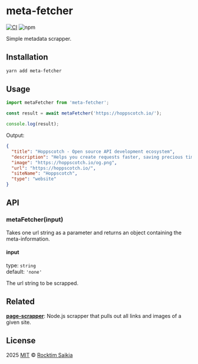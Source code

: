 # meta-fetcher

[![CI](https://github.com/rocktimsaikia/meta-fetcher/actions/workflows/main.yml/badge.svg)](https://github.com/rocktimsaikia/meta-fetcher/actions/workflows/main.yml)
![npm](https://img.shields.io/npm/v/meta-fetcher?style=flat&color=success&logo=npm)

Simple metadata scrapper.

## Installation

```sh
yarn add meta-fetcher
```

## Usage

```js
import metaFetcher from 'meta-fetcher';

const result = await metaFetcher('https://hoppscotch.io/');

console.log(result);
```

Output:

```json
{
  "title": "Hoppscotch - Open source API development ecosystem",
  "description": "Helps you create requests faster, saving precious time on development.",
  "image": "https://hoppscotch.io/og.png",
  "url": "https://hoppscotch.io/",
  "siteName": "Hoppscotch",
  "type": "website"
}
```

## API

### metaFetcher(input)

Takes one url string as a parameter and returns an object containing the meta-information.

#### input

type: `string` \
default: `'none'`

The url string to be scrapped.

## Related

[**page-scrapper**](https://github.com/rocktimsaikia/page-scrapper): Node.js scrapper that pulls out all links and images of a given site.

## License

2025 [MIT](./LICENSE) © [Rocktim Saikia](https://rocktimsaikia.dev)
